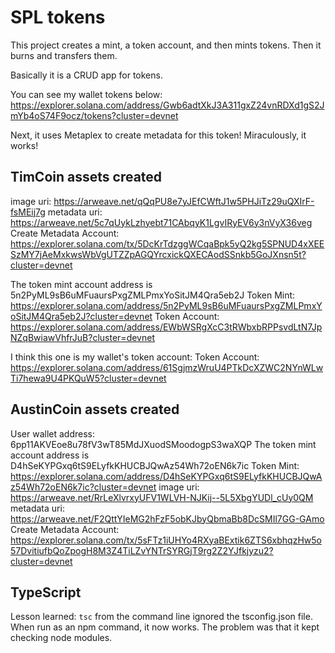 # SPL tokens

This project creates a mint, a token account, and then mints tokens. Then it burns and transfers them.

Basically it is a CRUD app for tokens.

You can see my wallet tokens below:
https://explorer.solana.com/address/Gwb6adtXkJ3A311gxZ24vnRDXd1gS2JmYb4oS74F9ocz/tokens?cluster=devnet


Next, it uses Metaplex to create metadata for this token! Miraculously, it works!


## TimCoin assets created
image uri: https://arweave.net/qQqPU8e7yJEfCWftJ1w5PHJiTz29uQXIrF-fsMEij7g
metadata uri: https://arweave.net/5c7qUykLzhyebt71CAbqyK1LgvIRyEV6y3nVyX36veg
Create Metadata Account: https://explorer.solana.com/tx/5DcKrTdzggWCqaBpk5yQ2kg5SPNUD4xXEESzMY7jAeMxkwsWbVgUTZZpAGQYrcxickQXECAodSSnkb5GoJXnsn5t?cluster=devnet

The token mint account address is 5n2PyML9sB6uMFuaursPxgZMLPmxYoSitJM4Qra5eb2J
Token Mint: https://explorer.solana.com/address/5n2PyML9sB6uMFuaursPxgZMLPmxYoSitJM4Qra5eb2J?cluster=devnet
Token Account: https://explorer.solana.com/address/EWbWSRgXcC3tRWbxbRPPsvdLtN7JpNZqBwiawVhfrJuB?cluster=devnet

I think this one is my wallet's token account:
Token Account: https://explorer.solana.com/address/61SgjmzWruU4PTkDcXZWC2NYnWLwTi7hewa9U4PKQuW5?cluster=devnet

## AustinCoin assets created
User wallet address: 6pp11AKVEoe8u78fV3wT85MdJXuodSMoodogpS3waXQP
The token mint account address is D4hSeKYPGxq6tS9ELyfkKHUCBJQwAz54Wh72oEN6k7ic
Token Mint: https://explorer.solana.com/address/D4hSeKYPGxq6tS9ELyfkKHUCBJQwAz54Wh72oEN6k7ic?cluster=devnet
image uri: https://arweave.net/RrLeXlvrxyUFV1WLVH-NJKij--5L5XbgYUDl_cUy0QM
metadata uri: https://arweave.net/F2QttYIeMG2hFzF5obKJbyQbmaBb8DcSMIl7GG-GAmo
Create Metadata Account: https://explorer.solana.com/tx/5sFTz1iUHYo4RXyaBExtik6ZTS6xbhqzHw5o57DvitiufbQoZpogH8M3Z4TiLZvYNTrSYRGjT9rg2Z2YJfkjyzu2?cluster=devnet

## TypeScript

Lesson learned: `tsc` from the command line ignored the tsconfig.json file. When run as an npm command, it now works. The problem was that it kept checking node modules.
